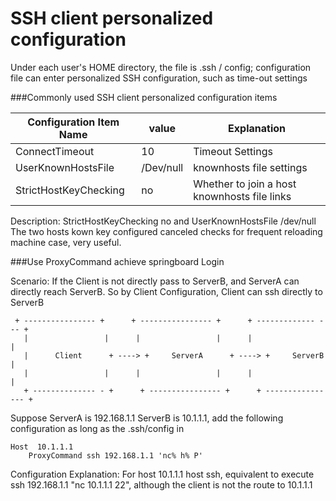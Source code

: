 # SSH client personalized configuration

Under each user's HOME directory, the file is .ssh / config; configuration file can enter personalized SSH configuration, such as time-out settings

###Commonly used SSH client personalized configuration items

|Configuration Item Name	|value	|Explanation
|--|--|--|
|ConnectTimeout	|10	|Timeout Settings
|UserKnownHostsFile	|/Dev/null	|knownhosts file settings
|StrictHostKeyChecking	|no	|Whether to join a host knownhosts file links

Description: StrictHostKeyChecking no and UserKnownHostsFile /dev/null The two hosts kown key configured canceled checks for frequent reloading machine case, very useful.

###Use ProxyCommand achieve springboard Login

Scenario: If the Client is not directly pass to ServerB, and ServerA can directly reach ServerB. So by Client Configuration, Client can ssh directly to ServerB

```
 + ---------------- +      + ---------------- +      + ------------- --- + 
   |                 |      |                 |      |                 | 
   |      Client      + ----> +     ServerA      + ----> +     ServerB      | 
   |                 |      |                 |      |                 | 
   + -------------- - +      + ---------------- +      + ---------------- +
```

Suppose ServerA is 192.168.1.1 ServerB is 10.1.1.1, add the following configuration as long as the .ssh/config in
```
Host  10.1.1.1 
    ProxyCommand ssh 192.168.1.1 'nc% h% P'
```

Configuration Explanation: For host 10.1.1.1 host ssh, equivalent to execute ssh 192.168.1.1 "nc 10.1.1.1 22", although the client is not the route to 10.1.1.1
